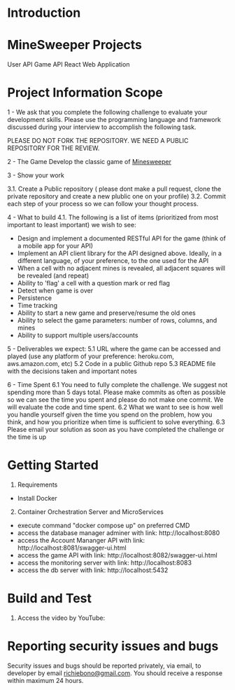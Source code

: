 # Introduction 

# MineSweeper Projects
User API
Game API
React Web Application 

# Project Information Scope

1 - We ask that you complete the following challenge to evaluate your development skills. Please use the programming language and framework discussed during your interview to accomplish the following task.

PLEASE DO NOT FORK THE REPOSITORY. WE NEED A PUBLIC REPOSITORY FOR THE REVIEW. 

2 - The Game
Develop the classic game of [Minesweeper](https://en.wikipedia.org/wiki/Minesweeper_(video_game))

3 - Show your work

3.1.  Create a Public repository ( please dont make a pull request, clone the private repository and create a new plublic one on your profile)
3.2.  Commit each step of your process so we can follow your thought process.

4 - What to build
4.1. The following is a list of items (prioritized from most important to least important) we wish to see:
* Design and implement  a documented RESTful API for the game (think of a mobile app for your API)
* Implement an API client library for the API designed above. Ideally, in a different language, of your preference, to the one used for the API
* When a cell with no adjacent mines is revealed, all adjacent squares will be revealed (and repeat)
* Ability to 'flag' a cell with a question mark or red flag
* Detect when game is over
* Persistence
* Time tracking
* Ability to start a new game and preserve/resume the old ones
* Ability to select the game parameters: number of rows, columns, and mines
* Ability to support multiple users/accounts
 
5 - Deliverables we expect:
5.1 URL where the game can be accessed and played (use any platform of your preference: heroku.com, aws.amazon.com, etc)
5.2 Code in a public Github repo
5.3 README file with the decisions taken and important notes

6 - Time Spent
6.1 You need to fully complete the challenge. We suggest not spending more than 5 days total.  Please make commits as often as possible so we can see the time you spent and please do not make one commit.  We will evaluate the code and time spent.
6.2 What we want to see is how well you handle yourself given the time you spend on the problem, how you think, and how you prioritize when time is sufficient to solve everything.
6.3 Please email your solution as soon as you have completed the challenge or the time is up

# Getting Started

1. Requirements 
- Install Docker

2. Container Orchestration Server and MicroServices
- execute command "docker compose up" on preferred CMD
- access the database manager adminer with link: http://localhost:8080
- access the Account Mananger API with link: http://localhost:8081/swagger-ui.html
- access the game API with link: http://localhost:8082/swagger-ui.html
- access the monitoring server with link: http://localhost:8083
- access the db server with link: http://localhost:5432

# Build and Test
1. Access the video by YouTube: 

# Reporting security issues and bugs
Security issues and bugs should be reported privately, via email, to developer by email richiebono@gmail.com. You should receive a response within maximum 24 hours.

